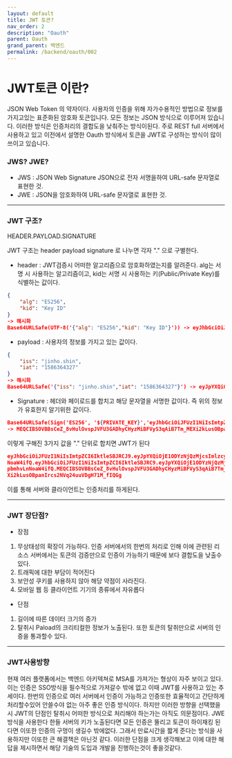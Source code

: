 ```yaml
---
layout: default
title: JWT 토큰?
nav_order: 2
description: "Oauth"
parent: Oauth
grand_parent: 백엔드
permalink: /backend/oauth/002
---
```

# JWT토큰 이란?
JSON Web Token 의 약자이다. 사용자의 인증을 위해 자가수용적인 방법으로 정보를 가지고있는 표준화된 암호화 토큰입니다.
모든 정보는 JSON 방식으로 이루어져 있습니다. 이러한 방식은 인증처리의 결합도을 낮춰주는 방식이된다.
주로 REST full 서버에서 사용하고 있고 이전에서 설명한 Oauth 방식에서 토큰을 JWT로 구성하는 방식이 많이 쓰이고 있습니다.

### JWS? JWE?
- JWS :  JSON Web Signature JSON으로 전자 서명을하여 URL-safe 문자열로 표현한 것.
- JWE :  JSON을 암호화하여 URL-safe 문자열로 표현한 것.

---

### JWT 구조?

<div class="code-example text-delta" markdown="1">
HEADER.PAYLOAD.SIGNATURE
</div>

JWT 구조는 header payload signature 로 나누면 각자 "." 으로 구별한다.

- header : JWT검증시 어떠한 알고리즘으로 암호화하였는지를 알려준다. alg는 서명 시 사용하는 알고리즘이고, kid는 서명 시 사용하는 키(Public/Private Key)를 식별하는 값이다.

```json
{
    "alg": "ES256",
    "kid": "Key ID"
}
-> 해시화
Base64URLSafe(UTF-8('{"alg": "ES256","kid": "Key ID"}')) -> eyJhbGciOiJFUzI1NiIsImtpZCI6IktleSBJRCJ9
```

- payload : 사용자의 정보를 가지고 있는 값이다.

```json
{
    "iss": "jinho.shin",
    "iat": "1586364327"
}
-> 해시화
Base64URLSafe('{"iss": "jinho.shin","iat": "1586364327"}') -> eyJpYXQiOjE1ODYzNjQzMjcsImlzcyI6ImppbmhvLnNoaW4ifQ
```

- Signature : 헤더와 페이로드를 합치고 해당 문자열을 서명한 값이다. 즉 위의 정보가 유효한지 알기위한 값이다.

```json
Base64URLSafe(Sign('ES256', '${PRIVATE_KEY}','eyJhbGciOiJFUzI1NiIsImtpZCI6IktleSBJRCJ9.eyJpYXQiOjE1ODYzNjQzMjcsImlzcyI6ImppbmhvLnNoaW4ifQ'))) 
-> MEQCIBSOVBBsCeZ_8vHulOvspJVFU3GADhyCHyzMiBFVyS3qAiB7Tm_MEXi2kLusOBpanIrcs2NVq24uuVDgH71M_fIQGg
```

이렇게 구해진 3가지 값을 "." 단위로 합치면 JWT가 된다
```json
eyJhbGciOiJFUzI1NiIsImtpZCI6IktleSBJRCJ9.eyJpYXQiOjE1ODYzNjQzMjcsImlzcyI6ImppbmhvLn
NoaW4ifQ.eyJhbGciOiJFUzI1NiIsImtpZCI6IktleSBJRC9.eyJpYXQiOjE1ODYzNjQzMjcsImlzcyI6Imp
pbmhvLnNoaW4ifQ.MEQCIBSOVBBsCeZ_8vHulOvspJVFU3GADhyCHyzMiBFVyS3qAiB7Tm_ME
Xi2kLusOBpanIrcs2NVq24uuVDgH71M_fIQGg
```

이를 통해 서버와 클라이언트는 인증처리를 하게된다.


---
### JWT 장단점?
- 장점
1. 무상태성의 확장이 가능하다. 인증 서버에서의 한번의 처리로 인해 이에 관련된 리소스 서버에서는 토큰의 검증만으로 인증이 가능하기 때문에 보다 결합도을 낮출수있다.
2. 트래픽에 대한 부담이 적어진다
3. 보안성 쿠키를 사용하지 않아 해당 약점이 사라진다.
4. 모바일 웹 등 클라이언트 기기의 종류에서 자유롭다

- 단점
1. 길이에 따른 데이터 크기의 증가
2. 탈취시 Paload의 크리티컬한 정보가 노출된다. 또한 토큰의 탈취만으로 서버의 인증을 통과할수 있다.

---
### JWT사용방향
현재 여러 플랫폼에서는 백엔드 아키텍쳐로 MSA를 가져가는 형상이 자주 보이고 있다. 이는 인증은 SSO방식을 필수적으로 가져갈수 밖에 없고 이때 JWT를 사용하고 있는 추세이다.
한번의 인증으로 여러 서버에서 인증이 가능하고 인증또한 효율적이고 간단하게 처리할수있어 안쓸수야 없는 아주 좋은 인증 방식이다.
하지만 이러한 방향을 선택했을시 JWT의 단점인 탈취시 어떠한 방식으로 처리해야 하는가는 아직도 의문점이다. JWE방식을 사용한다 한들 서버의 키가 노출된다면 모든 인증은 뚤리고
토큰이 하이재킹 된다면 이또한 인증의 구멍이 생길수 밖에없다. 그래서 만료시간을 짧게 준다는 방식을 사용하지만 이또한 큰 해결책은 아닌것 같다.
이러한 단점을 크게 생각해보고 이에 대한 해답을 제시하면서 해당 기술의 도입과 개발을 진행하는것이 좋을것같다.

